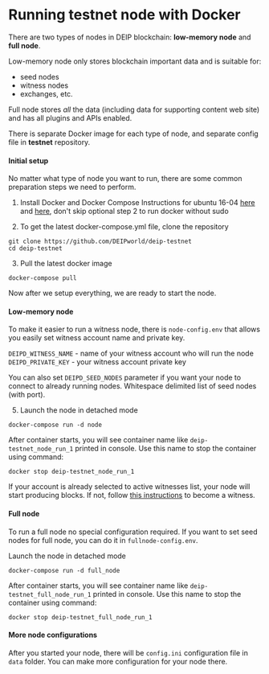 # Running testnet node with Docker

There are two types of nodes in DEIP blockchain: **low-memory node** and **full node**.

Low-memory node only stores blockchain important data and is suitable for:
 - seed nodes
 - witness nodes
 - exchanges, etc.

Full node stores *all* the data (including data for supporting content web site) and has all plugins and APIs enabled.

There is separate Docker image for each type of node, and separate config file in **testnet** repository.

#### Initial setup
No matter what type of node you want to run, there are some common preparation steps we need to perform.

1. Install Docker and Docker Compose
Instructions for ubuntu 16-04 [here](https://www.digitalocean.com/community/tutorials/how-to-install-and-use-docker-on-ubuntu-16-04) and [here](https://docs.docker.com/compose/install/#prerequisites), don't skip optional step 2 to run docker without sudo

2. To get the latest docker-compose.yml file, clone the repository
```
git clone https://github.com/DEIPworld/deip-testnet
cd deip-testnet
```

3. Pull the latest docker image
```
docker-compose pull
```

Now after we setup everything, we are ready to start the node.

#### Low-memory node
To make it easier to run a witness node, there is `node-config.env` that allows you easily set witness account name and private key.

`DEIPD_WITNESS_NAME` - name of your witness account who will run the node \
`DEIPD_PRIVATE_KEY` - your witness account private key

You can also set `DEIPD_SEED_NODES` parameter if you want your node to connect to already running nodes. Whitespace delimited list of seed nodes (with port).

5. Launch the node in detached mode
```
docker-compose run -d node
```
After container starts, you will see container name like `deip-testnet_node_run_1` printed in console. Use this name to stop the container using command:
```
docker stop deip-testnet_node_run_1
```

If your account is already selected to active witnesses list, your node will start producing blocks. If not, follow [this instructions](https://github.com/DEIPworld/deip-testnet/blob/master/docs/how-to-become-a-witness.md) to become a witness.

#### Full node
To run a full node no special configuration required. If you want to set seed nodes for full node, you can do it in `fullnode-config.env`.

Launch the node in detached mode
```
docker-compose run -d full_node
```
After container starts, you will see container name like `deip-testnet_full_node_run_1` printed in console. Use this name to stop the container using command:
```
docker stop deip-testnet_full_node_run_1
```

#### More node configurations
After you started your node, there will be `config.ini` configuration file in `data` folder. You can make more configuration for your node there.
